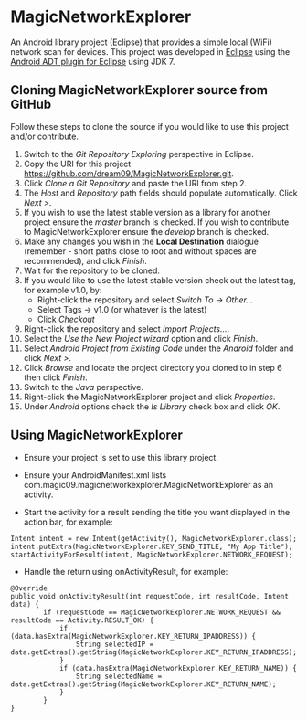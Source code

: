 MagicNetworkExplorer
====================
An Android library project (Eclipse) that provides a simple local (WiFi) network scan for devices.  This project was developed in [Eclipse](http://www.eclipse.org/downloads/) using the [Android ADT plugin for Eclipse](http://developer.android.com/sdk/installing/installing-adt.html) using JDK 7.


Cloning MagicNetworkExplorer source from GitHub
-----------------------------------------------
Follow these steps to clone the source if you would like to use this project and/or contribute.

1. Switch to the *Git Repository Exploring* perspective in Eclipse.
2. Copy the URI for this project https://github.com/dream09/MagicNetworkExplorer.git.
3. Click *Clone a Git Repository* and paste the URI from step 2.
4. The *Host* and *Repository* path fields should populate automatically. Click *Next >*.
5. If you wish to use the latest stable version as a library for another project ensure the *master* branch is checked. If you wish to contribute to MagicNetworkExplorer ensure the *develop* branch is checked.
6. Make any changes you wish in the **Local Destination** dialogue (remember - short paths close to root and without spaces are recommended), and click *Finish*.
7. Wait for the repository to be cloned.
8. If you would like to use the latest stable version check out the latest tag, for example v1.0, by:
	- Right-click the repository and select *Switch To → Other...*
	- Select Tags → v1.0 (or whatever is the latest)
	- Click *Checkout*
9. Right-click the repository and select *Import Projects...*.
10. Select the *Use the New Project wizard* option and click *Finish*.
11. Select *Android Project from Existing Code* under the *Android* folder and click *Next >*.
12. Click *Browse* and locate the project directory you cloned to in step 6 then click *Finish*.
13. Switch to the *Java* perspective.
14. Right-click the MagicNetworkExplorer project and click *Properties*.
15. Under *Android* options check the *Is Library* check box and click *OK*.


Using MagicNetworkExplorer
--------------------------
* Ensure your project is set to use this library project.

* Ensure your AndroidManifest.xml lists com.magic09.magicnetworkexplorer.MagicNetworkExplorer as an activity.

* Start the activity for a result sending the title you want displayed in the action bar, for example:
```
Intent intent = new Intent(getActivity(), MagicNetworkExplorer.class);
intent.putExtra(MagicNetworkExplorer.KEY_SEND_TITLE, "My App Title");
startActivityForResult(intent, MagicNetworkExplorer.NETWORK_REQUEST);
```

* Handle the return using onActivityResult, for example:
```
@Override
public void onActivityResult(int requestCode, int resultCode, Intent data) {
    	if (requestCode == MagicNetworkExplorer.NETWORK_REQUEST && resultCode == Activity.RESULT_OK) {
			if (data.hasExtra(MagicNetworkExplorer.KEY_RETURN_IPADDRESS)) {
				String selectedIP = data.getExtras().getString(MagicNetworkExplorer.KEY_RETURN_IPADDRESS);
			}
			if (data.hasExtra(MagicNetworkExplorer.KEY_RETURN_NAME)) {
				String selectedName = data.getExtras().getString(MagicNetworkExplorer.KEY_RETURN_NAME);
			}
		}
}
```

